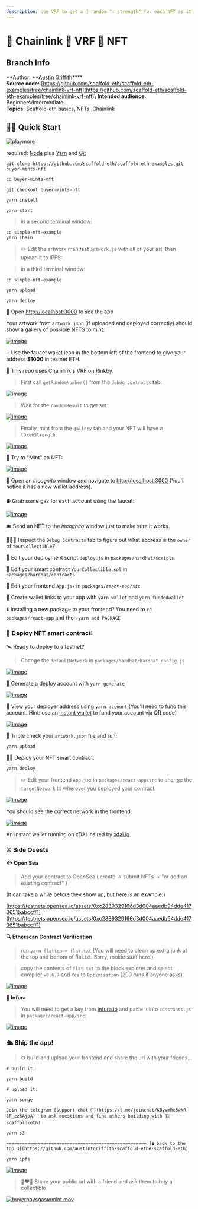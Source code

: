 ```yaml
---
description: Use VRF to get a 🎲 random "⚔️ strength" for each NFT as it is minted...
---
```


# 🐸 Chainlink 🎲 VRF 🎫 NFT

## Branch Info

**Author: **[Austin Griffith](https://github.com/austintgriffith)****\
**Source code:** [https://github.com/scaffold-eth/scaffold-eth-examples/tree/chainlink-vrf-nft](https://github.com/scaffold-eth/scaffold-eth-examples/tree/chainlink-vrf-nft)\
**Intended audience:** Beginners/Intermediate\
**Topics:** Scaffold-eth basics, NFTs, Chainlink

## 🏃‍♀️ Quick Start

[![playmore](https://user-images.githubusercontent.com/2653167/111368021-f9240c80-865a-11eb-95aa-f88e9b06aad0.png)](https://youtu.be/63sXEPIEh-k?t=1773)

required: [Node](https://nodejs.org/dist/latest-v12.x/) plus [Yarn](https://classic.yarnpkg.com/en/docs/install/) and [Git](https://git-scm.com/downloads)

```
git clone https://github.com/scaffold-eth/scaffold-eth-examples.git buyer-mints-nft

cd buyer-mints-nft

git checkout buyer-mints-nft
```

```
yarn install
```

```
yarn start
```

> in a second terminal window:

```
cd simple-nft-example
yarn chain
```

> ✏️ Edit the artwork manifest `artwork.js` with all of your art, then upload it to IPFS:

> in a third terminal window:

```
cd simple-nft-example

yarn upload

yarn deploy
```

📱 Open [http://localhost:3000](http://localhost:3000) to see the app

Your artwork from `artwork.json` (if uploaded and deployed correctly) should show a gallery of possible NFTS to mint:

[![image](https://user-images.githubusercontent.com/2653167/110538535-5fe87980-80e1-11eb-83aa-fe2b53f9c277.png)](https://user-images.githubusercontent.com/2653167/110538535-5fe87980-80e1-11eb-83aa-fe2b53f9c277.png)

💦 Use the faucet wallet icon in the bottom left of the frontend to give your address **$1000** in testnet ETH.

🎲 This repo uses Chainlink's VRF on Rinkby.

> First call `getRandomNumber()` from the `debug contracts` tab:

[![image](https://user-images.githubusercontent.com/2653167/111365232-d93f1980-8657-11eb-933f-e4e408e2c3ab.png)](https://user-images.githubusercontent.com/2653167/111365232-d93f1980-8657-11eb-933f-e4e408e2c3ab.png)

> Wait for the `randomResult` to get set:

[![image](https://user-images.githubusercontent.com/2653167/111365297-f247ca80-8657-11eb-9aed-d3867e489996.png)](https://user-images.githubusercontent.com/2653167/111365297-f247ca80-8657-11eb-9aed-d3867e489996.png)

> Finally, mint from the `gallery` tab and your NFT will have a `tokenStrength`:

[![image](https://user-images.githubusercontent.com/2653167/111365450-1e634b80-8658-11eb-938c-a2523586dfd4.png)](https://user-images.githubusercontent.com/2653167/111365450-1e634b80-8658-11eb-938c-a2523586dfd4.png)

🎫 Try to "Mint" an NFT:

[![image](https://user-images.githubusercontent.com/2653167/110538992-ec933780-80e1-11eb-9d15-aaa7efea698d.png)](https://user-images.githubusercontent.com/2653167/110538992-ec933780-80e1-11eb-9d15-aaa7efea698d.png)

👛 Open an _incognito_ window and navigate to [http://localhost:3000](http://localhost:3000) (You'll notice it has a new wallet address).

⛽️ Grab some gas for each account using the faucet:

[![image](https://user-images.githubusercontent.com/2653167/109543971-35b10f00-7a84-11eb-832e-36d6b66afbe7.png)](https://user-images.githubusercontent.com/2653167/109543971-35b10f00-7a84-11eb-832e-36d6b66afbe7.png)

🎟 Send an NFT to the _incognito_ window just to make sure it works.

🕵🏻‍♂️ Inspect the `Debug Contracts` tab to figure out what address is the `owner` of `YourCollectible`?

💼 Edit your deployment script `deploy.js` in `packages/hardhat/scripts`

🔏 Edit your smart contract `YourCollectible.sol` in `packages/hardhat/contracts`

📝 Edit your frontend `App.jsx` in `packages/react-app/src`

🔑 Create wallet links to your app with `yarn wallet` and `yarn fundedwallet`

⬇️ Installing a new package to your frontend? You need to `cd packages/react-app` and then `yarn add PACKAGE`

### 📡 Deploy NFT smart contract!

🛰 Ready to deploy to a testnet?

> Change the `defaultNetwork` in `packages/hardhat/hardhat.config.js`

[![image](https://user-images.githubusercontent.com/2653167/109538427-4d38c980-7a7d-11eb-878b-b59b6d316014.png)](https://user-images.githubusercontent.com/2653167/109538427-4d38c980-7a7d-11eb-878b-b59b6d316014.png)

🔐 Generate a deploy account with `yarn generate`

[![image](https://user-images.githubusercontent.com/2653167/109537873-a2c0a680-7a7c-11eb-95de-729dbf3399a3.png)](https://user-images.githubusercontent.com/2653167/109537873-a2c0a680-7a7c-11eb-95de-729dbf3399a3.png)

👛 View your deployer address using `yarn account` (You'll need to fund this account. Hint: use an [instant wallet](https://instantwallet.io) to fund your account via QR code)

[![image](https://user-images.githubusercontent.com/2653167/109537339-ff6f9180-7a7b-11eb-85b0-46cd72311d12.png)](https://user-images.githubusercontent.com/2653167/109537339-ff6f9180-7a7b-11eb-85b0-46cd72311d12.png)

📝 Triple check your `artwork.json` file and run:

```
yarn upload
```

👨‍🎤 Deploy your NFT smart contract:

```
yarn deploy
```

> ✏️ Edit your frontend `App.jsx` in `packages/react-app/src` to change the `targetNetwork` to wherever you deployed your contract:

[![image](https://user-images.githubusercontent.com/2653167/109539175-3e9ee200-7a7e-11eb-8d26-3b107a276461.png)](https://user-images.githubusercontent.com/2653167/109539175-3e9ee200-7a7e-11eb-8d26-3b107a276461.png)

You should see the correct network in the frontend:

[![image](https://user-images.githubusercontent.com/2653167/109539305-655d1880-7a7e-11eb-9385-c169645dc2b5.png)](https://user-images.githubusercontent.com/2653167/109539305-655d1880-7a7e-11eb-9385-c169645dc2b5.png)

An instant wallet running on xDAI insired by [xdai.io](https://xdai.io).

### ⚔️ Side Quests

**🐟 Open Sea**

> Add your contract to OpenSea ( create -> submit NFTs -> "or add an existing contract" )

(It can take a while before they show up, but here is an example:)

[https://testnets.opensea.io/assets/0xc2839329166d3d004aaedb94dde4173651babccf/1](https://testnets.opensea.io/assets/0xc2839329166d3d004aaedb94dde4173651babccf/1)

**🔍 Etherscan Contract Verification**

> run `yarn flatten > flat.txt` (You will need to clean up extra junk at the top and bottom of flat.txt. Sorry, rookie stuff here.)

> copy the contents of `flat.txt` to the block explorer and select compiler `v0.6.7` and `Yes` to `Optimization` (200 runs if anyone asks)

[![image](https://user-images.githubusercontent.com/2653167/109540618-f84a8280-7a7f-11eb-9a34-c239f1271247.png)](https://user-images.githubusercontent.com/2653167/109540618-f84a8280-7a7f-11eb-9a34-c239f1271247.png)

**🔶 Infura**

> You will need to get a key from [infura.io](https://infura.io) and paste it into `constants.js` in `packages/react-app/src`:

[![image](https://user-images.githubusercontent.com/2653167/109541146-b5d57580-7a80-11eb-9f9e-04ea33f5f45a.png)](https://user-images.githubusercontent.com/2653167/109541146-b5d57580-7a80-11eb-9f9e-04ea33f5f45a.png)

### 🛳 Ship the app!

> ⚙️ build and upload your frontend and share the url with your friends...

```
# build it:

yarn build

# upload it:

yarn surge

Join the telegram [support chat 💬](https://t.me/joinchat/KByvmRe5wkR-8F_zz6AjpA)  to ask questions and find others building with 🏗 scaffold-eth!

yarn s3

===================================================== [⏫ back to the top ⏫](https://github.com/austintgriffith/scaffold-eth#-scaffold-eth)

yarn ipfs
```

[![image](https://user-images.githubusercontent.com/2653167/109540985-7575f780-7a80-11eb-9ebd-39079cc2eb55.png)](https://user-images.githubusercontent.com/2653167/109540985-7575f780-7a80-11eb-9ebd-39079cc2eb55.png)

> 👩‍❤️‍👨 Share your public url with a friend and ask them to buy a collectible

[![buyerpaysgastomint mov](https://user-images.githubusercontent.com/2653167/110540616-f322ae80-80e3-11eb-9009-41e445fdd0ff.gif)](https://user-images.githubusercontent.com/2653167/110540616-f322ae80-80e3-11eb-9009-41e445fdd0ff.gif)
